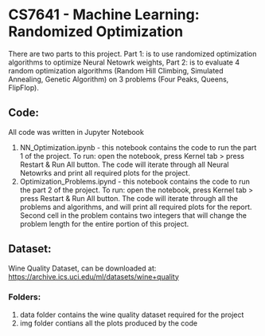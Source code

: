 # CS7641 - Machine Learning: Randomized Optimization
There are two parts to this project. Part 1: is to use randomized optimization algorithms to optimize Neural Netowrk weights, Part 2: is to evaluate 4 random optimization algorithms (Random Hill Climbing, Simulated Annealing, Genetic Algorithm) on 3 problems (Four Peaks, Queens, FlipFlop).
## Code:
All code was written in Jupyter Notebook
1. NN_Optimization.ipynb - this notebook contains the code to run the part 1 of the project. To run: open the notebook, press Kernel tab > press Restart & Run All button. The code will iterate through all Neural Netowrks and print all required plots for the project.
2. Optimization_Problems.ipynd - this notebook contains the code to run the part 2 of the project. To run: open the notebook, press Kernel tab > press Restart & Run All button. The code will iterate through all the problems and algorithms, and will print all required plots for the report. Second cell in the problem contains two integers that will change the problem length for the entire portion of this project.
## Dataset:
Wine Quality Dataset, can be downloaded at: https://archive.ics.uci.edu/ml/datasets/wine+quality
### Folders:
1. data folder contains the wine quality dataset required for the project
2. img folder contians all the plots produced by the code